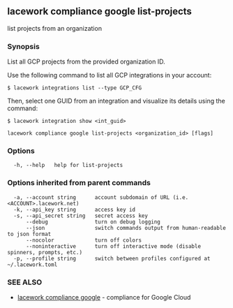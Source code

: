 ## lacework compliance google list-projects

list projects from an organization

### Synopsis

List all GCP projects from the provided organization ID.

Use the following command to list all GCP integrations in your account:

    $ lacework integrations list --type GCP_CFG

Then, select one GUID from an integration and visualize its details using the command:

    $ lacework integration show <int_guid>


```
lacework compliance google list-projects <organization_id> [flags]
```

### Options

```
  -h, --help   help for list-projects
```

### Options inherited from parent commands

```
  -a, --account string      account subdomain of URL (i.e. <ACCOUNT>.lacework.net)
  -k, --api_key string      access key id
  -s, --api_secret string   secret access key
      --debug               turn on debug logging
      --json                switch commands output from human-readable to json format
      --nocolor             turn off colors
      --noninteractive      turn off interactive mode (disable spinners, prompts, etc.)
  -p, --profile string      switch between profiles configured at ~/.lacework.toml
```

### SEE ALSO

* [lacework compliance google](lacework_compliance_google.md)	 - compliance for Google Cloud

